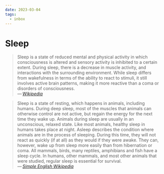 ```yaml
---
date: 2023-03-04
tags:
  - inbox
---
```


# Sleep

> Sleep is a state of reduced mental and physical activity in which
> consciousness is altered and sensory activity is inhibited to a certain
> extent. During sleep, there is a decrease in muscle activity, and interactions
> with the surrounding environment. While sleep differs from wakefulness in
> terms of the ability to react to stimuli, it still involves active brain
> patterns, making it more reactive than a coma or disorders of consciousness.\
> — <cite>[Wikipedia](https://en.wikipedia.org/wiki/Sleep)</cite>

> Sleep is a state of resting, which happens in animals, including humans.
> During deep sleep, most of the muscles that animals can otherwise control are
> not active, but regain the energy for the next time they wake up. Animals
> during sleep are usually in an unconscious, relaxed state. Like most animals,
> healthy sleep in humans takes place at night. Asleep describes the condition
> where animals are in the process of sleeping. During this time, they will not
> react as quickly (if at all) as they would if they were awake. They can,
> however, wake up from sleep more easily than from hibernation or coma. All
> mammals, birds, many reptiles, amphibians and fish have a sleep cycle. In
> humans, other mammals, and most other animals that were studied, regular sleep
> is essential for survival.\
> — <cite>[Simple English Wikipedia](https://simple.wikipedia.org/wiki/Sleep)</cite>
